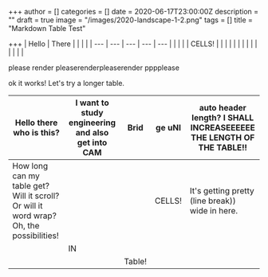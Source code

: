 +++
author = []
categories = []
date = 2020-06-17T23:00:00Z
description = ""
draft = true
image = "/images/2020-landscape-1-2.png"
tags = []
title = "Markdown Table Test"

+++
| Hello | There |  |  |  |
| --- | --- | --- | --- | --- |
|  |  |  | CELLS! |  |
|  |  |  |  |  |
|  |  |  |  |  |

please render pleaserenderpleaserender pppplease

ok it works! Let's try a longer table.

<span class="tablewrapper" markdown="1">

| Hello there who is this?| I want to study engineering and also get into CAM | Brid | ge uNI | auto header length? I SHALL INCREASEEEEEE THE LENGTH OF THE TABLE!!|
| --- | --- | --- | --- | --- |
| How long can my table get? Will it scroll? Or will it word wrap? Oh, the possibilities! |  |  | CELLS! | It's getting pretty (line break))  wide in here. |
|  | IN |  |  |  |
|  |  | Table! |  |  |

</span>